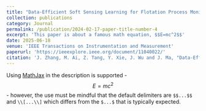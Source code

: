 ```yaml
---
title: "Data-Efficient Soft Sensing Learning for Flotation Process Monitoring"
collection: publications
category: Journal
permalink: /publication/2024-02-17-paper-title-number-4
excerpt: 'This paper is about a famous math equation, $$E=mc^2$$'
date: 2025-06-18
venue: 'IEEE Transactions on Instrumentation and Measurement'
paperurl: 'https://ieeexplore.ieee.org/document/11040022/'
citation: 'J. Zhang, M. Ai, Z. Tang, Y. Xie, J. Wu and J. Ma, "Data-Efficient Soft Sensing Learning for Flotation Process Monitoring," in IEEE Transactions on Instrumentation and Measurement, vol. 74, pp. 1-10, 2025, Art no. 5037810.'
---
```


Using [MathJax](https://www.mathjax.org/) in the description is supported - $$E=mc^2$$ - however, the use must be mindful that the default delimiters are `$$...$$` and `\\[...\\]` which differs from the `$...$` that is typically expected.
